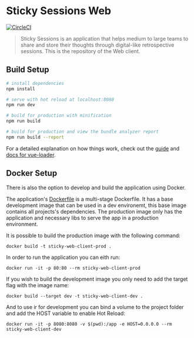 # Sticky Sessions Web

[![CircleCI](https://circleci.com/gh/DiscordTime/sticky-sessions-web.svg?style=svg)](https://circleci.com/gh/DiscordTime/sticky-sessions-web)

> Sticky Sessions is an application that helps medium to large teams to share and store their thoughts through digital-like retrospective sessions. This is the repository of the Web client.

## Build Setup

``` bash
# install dependencies
npm install

# serve with hot reload at localhost:8080
npm run dev

# build for production with minification
npm run build

# build for production and view the bundle analyzer report
npm run build --report
```

For a detailed explanation on how things work, check out the [guide](http://vuejs-templates.github.io/webpack/) and [docs for vue-loader](http://vuejs.github.io/vue-loader).

## Docker Setup

There is also the option to develop and build the application using Docker.

The application's [Dockerfile](Dockerfile) is a multi-stage Dockerfile. It has a base development image that can be used in a dev environemt, this base image contains all projects's dependencies. The production image only has the application and necessary libs to serve the app in a production environment.

It is possible to build the production image with the following command:

```
docker build -t sticky-web-client-prod .
```

In order to run the application you can eith run:

```
docker run -it -p 80:80 --rm sticky-web-client-prod
```

If you wish to build the development image you only need to add the target flag with the image name:

```
docker build --target dev -t sticky-web-client-dev .
```

And to use ir for development you can bind a volume to the project folder and add the HOST variable to enable Hot Reload:

```
docker run -it -p 8080:8080 -v $(pwd):/app -e HOST=0.0.0.0 --rm sticky-web-client-dev
```